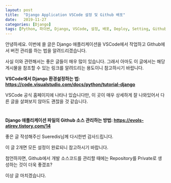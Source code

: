 ```yaml
---
layout: post
title:  "Django Application VSCode 설정 및 Github 배포"
date:   2019-11-27
categories: [Django]
tags: [Python, 파이썬, Django, VSCode, 설정, 배포, Deploy, Setting, Github, 깃헙, Visual, Studio, Code]
---
```


안녕하세요. 이번에 쓸 글은 Django 애플리케이션을 VSCode에서 작업하고 Github에서 버전 관리를 하는 법을 알려드리겠습니다.

사실 이와 관련해서는 좋은 글들이 매우 많이 있습니다. 그래서 아마도 이 글에서는 해당 게시물을 참조할 수 있는 링크를 알려드리는 용도이니 참고하시기 바랍니다.

**VSCode에서 Django 환경설정하는 법:
<https://code.visualstudio.com/docs/python/tutorial-django>**

VSCode 공식 홈페이지에 나타나 있습니다만, 이 곳이 매우 상세하게 잘 나와있어서 다른 글을 살펴보지 않아도 괜찮을 것 같습니다.  
#

**Django 애플리케이션 파일의 Github 소스 관리하는 방법:
<https://evols-atirev.tistory.com/14>**

좋은 글 작성해주신 Sueredis님께 다시한번 감사드립니다.

이 글 2개면 모든 설정이 완료되니 참고하시기 바랍니다.

첨언하자면, Github에서 개발 소스코드를 관리할 때에는 Repository를 Private로 생성하는 것이 더욱 좋겠죠?

이상 글 마치겠습니다.